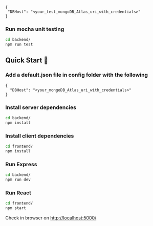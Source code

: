 ```
{
 "DBHost": "<your_test_mongoDB_Atlas_uri_with_credentials>"
}
```

### Run mocha unit testing

```bash
cd backend/
npm run test
```

## Quick Start 🚀

### Add a default.json file in config folder with the following

```
{
  "DBHost": "<your_mongoDB_Atlas_uri_with_credentials>"
}
```

### Install server dependencies

```bash
cd backend/
npm install
```

### Install client dependencies

```bash
cd frontend/
npm install
```

### Run Express

```bash
cd backend/
npm run dev
```

### Run React

```bash
cd frontend/
npm start
```

Check in browser on [http://localhost:5000/](http://localhost:5000/)
